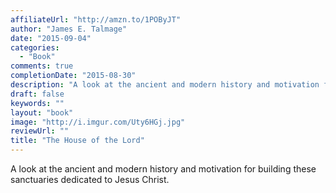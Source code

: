 ```yaml
---
affiliateUrl: "http://amzn.to/1POByJT"
author: "James E. Talmage"
date: "2015-09-04"
categories:
  - "Book"
comments: true
completionDate: "2015-08-30"
description: "A look at the ancient and modern history and motivation for building these sanctuaries dedicated to Jesus Christ."
draft: false
keywords: ""
layout: "book"
image: "http://i.imgur.com/Uty6HGj.jpg"
reviewUrl: ""
title: "The House of the Lord"
---
```


A look at the ancient and modern history and motivation for building these sanctuaries dedicated to Jesus Christ.
